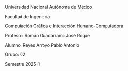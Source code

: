 Universidad Nacional Autónoma de México

Facultad de Ingeniería

Computación Gráfica e Interacción Humano-Computadora

Profesor: Román Guadarrama José Roque

Alumno: Reyes Arroyo Pablo Antonio

Grupo: 02

Semestre 2025-1

